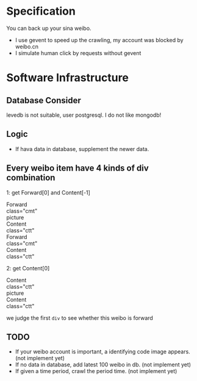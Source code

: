 Specification
=============
You can back up your sina weibo.
+ I use gevent to speed up the crawling, my account was blocked by weibo.cn
+ I simulate human click by requests without gevent


Software Infrastructure
=======================


Database Consider
-----------------
levedb is not suitable, user postgresql.
I do not like mongodb!


Logic
-----
+ If hava data in database, supplement the newer data.



Every weibo item have 4 kinds of div combination
------------------------------------------------
1: get Forward[0] and Content[-1]
<div>Forward</div> class="cmt"
<div>picture</div>
<div>Content</div> class="ctt"

<div>Forward</div> class="cmt"
<div>Content</div> class="ctt"

2: get Content[0]
<div>Content</div> class="ctt"
<div>picture</div>

<div>Content</div> class="ctt"

we judge the first `div` to see whether this weibo is forward

TODO
----
+ If your weibo account is important, a identifying code image appears. (not implement yet)
+ If no data in database, add latest 100 weibo in db. (not implement yet)
+ If given a time period, crawl the period time. (not implement yet)
